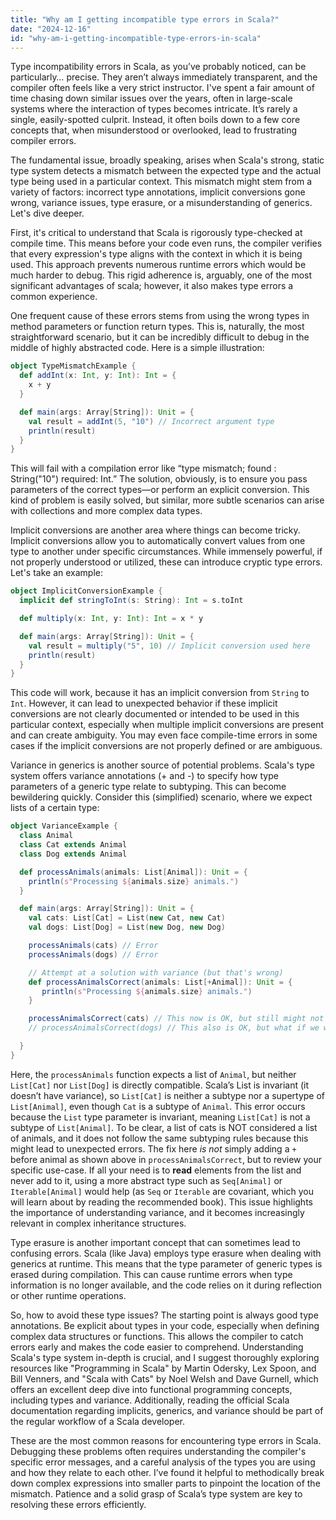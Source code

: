 ```yaml
---
title: "Why am I getting incompatible type errors in Scala?"
date: "2024-12-16"
id: "why-am-i-getting-incompatible-type-errors-in-scala"
---
```


 Type incompatibility errors in Scala, as you’ve probably noticed, can be particularly… precise. They aren’t always immediately transparent, and the compiler often feels like a very strict instructor. I've spent a fair amount of time chasing down similar issues over the years, often in large-scale systems where the interaction of types becomes intricate. It’s rarely a single, easily-spotted culprit. Instead, it often boils down to a few core concepts that, when misunderstood or overlooked, lead to frustrating compiler errors.

The fundamental issue, broadly speaking, arises when Scala's strong, static type system detects a mismatch between the expected type and the actual type being used in a particular context. This mismatch might stem from a variety of factors: incorrect type annotations, implicit conversions gone wrong, variance issues, type erasure, or a misunderstanding of generics. Let's dive deeper.

First, it's critical to understand that Scala is rigorously type-checked at compile time. This means before your code even runs, the compiler verifies that every expression's type aligns with the context in which it is being used. This approach prevents numerous runtime errors which would be much harder to debug. This rigid adherence is, arguably, one of the most significant advantages of scala; however, it also makes type errors a common experience.

One frequent cause of these errors stems from using the wrong types in method parameters or function return types. This is, naturally, the most straightforward scenario, but it can be incredibly difficult to debug in the middle of highly abstracted code. Here is a simple illustration:

```scala
object TypeMismatchExample {
  def addInt(x: Int, y: Int): Int = {
    x + y
  }

  def main(args: Array[String]): Unit = {
    val result = addInt(5, "10") // Incorrect argument type
    println(result)
  }
}
```

This will fail with a compilation error like “type mismatch; found : String("10") required: Int.” The solution, obviously, is to ensure you pass parameters of the correct types—or perform an explicit conversion. This kind of problem is easily solved, but similar, more subtle scenarios can arise with collections and more complex data types.

Implicit conversions are another area where things can become tricky. Implicit conversions allow you to automatically convert values from one type to another under specific circumstances. While immensely powerful, if not properly understood or utilized, these can introduce cryptic type errors. Let's take an example:

```scala
object ImplicitConversionExample {
  implicit def stringToInt(s: String): Int = s.toInt

  def multiply(x: Int, y: Int): Int = x * y

  def main(args: Array[String]): Unit = {
    val result = multiply("5", 10) // Implicit conversion used here
    println(result)
  }
}
```

This code will work, because it has an implicit conversion from `String` to `Int`. However, it can lead to unexpected behavior if these implicit conversions are not clearly documented or intended to be used in this particular context, especially when multiple implicit conversions are present and can create ambiguity. You may even face compile-time errors in some cases if the implicit conversions are not properly defined or are ambiguous.

Variance in generics is another source of potential problems. Scala's type system offers variance annotations (+ and -) to specify how type parameters of a generic type relate to subtyping. This can become bewildering quickly. Consider this (simplified) scenario, where we expect lists of a certain type:

```scala
object VarianceExample {
  class Animal
  class Cat extends Animal
  class Dog extends Animal

  def processAnimals(animals: List[Animal]): Unit = {
    println(s"Processing ${animals.size} animals.")
  }

  def main(args: Array[String]): Unit = {
    val cats: List[Cat] = List(new Cat, new Cat)
    val dogs: List[Dog] = List(new Dog, new Dog)

    processAnimals(cats) // Error
    processAnimals(dogs) // Error

    // Attempt at a solution with variance (but that's wrong)
    def processAnimalsCorrect(animals: List[+Animal]): Unit = {
       println(s"Processing ${animals.size} animals.")
    }

    processAnimalsCorrect(cats) // This now is OK, but still might not be the right way of thinking about it.
    // processAnimalsCorrect(dogs) // This also is OK, but what if we want to ADD new elements to this list? Not allowed.

  }
}
```
Here, the `processAnimals` function expects a list of `Animal`, but neither `List[Cat]` nor `List[Dog]` is directly compatible. Scala’s List is invariant (it doesn’t have variance), so `List[Cat]` is neither a subtype nor a supertype of `List[Animal]`, even though `Cat` is a subtype of `Animal`. This error occurs because the `List` type parameter is invariant, meaning `List[Cat]` is not a subtype of `List[Animal]`. To be clear, a list of cats is NOT considered a list of animals, and it does not follow the same subtyping rules because this might lead to unexpected errors.
The fix here *is not* simply adding a `+` before animal as shown above in `processAnimalsCorrect`, but to review your specific use-case. If all your need is to **read** elements from the list and never add to it, using a more abstract type such as `Seq[Animal]` or `Iterable[Animal]` would help (as `Seq` or `Iterable` are covariant, which you will learn about by reading the recommended book). This issue highlights the importance of understanding variance, and it becomes increasingly relevant in complex inheritance structures.

Type erasure is another important concept that can sometimes lead to confusing errors. Scala (like Java) employs type erasure when dealing with generics at runtime. This means that the type parameter of generic types is erased during compilation. This can cause runtime errors when type information is no longer available, and the code relies on it during reflection or other runtime operations.

So, how to avoid these type issues? The starting point is always good type annotations. Be explicit about types in your code, especially when defining complex data structures or functions. This allows the compiler to catch errors early and makes the code easier to comprehend. Understanding Scala's type system in-depth is crucial, and I suggest thoroughly exploring resources like "Programming in Scala" by Martin Odersky, Lex Spoon, and Bill Venners, and "Scala with Cats" by Noel Welsh and Dave Gurnell, which offers an excellent deep dive into functional programming concepts, including types and variance. Additionally, reading the official Scala documentation regarding implicits, generics, and variance should be part of the regular workflow of a Scala developer.

These are the most common reasons for encountering type errors in Scala. Debugging these problems often requires understanding the compiler's specific error messages, and a careful analysis of the types you are using and how they relate to each other. I’ve found it helpful to methodically break down complex expressions into smaller parts to pinpoint the location of the mismatch. Patience and a solid grasp of Scala’s type system are key to resolving these errors efficiently.
